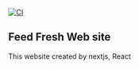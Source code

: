 
[![CI](https://github.com/payamss/feedfresh/actions/workflows/CI.yml/badge.svg)](https://github.com/payamss/feedfresh/actions/workflows/CI.yml)
## Feed Fresh Web site

This website created by nextjs, React

